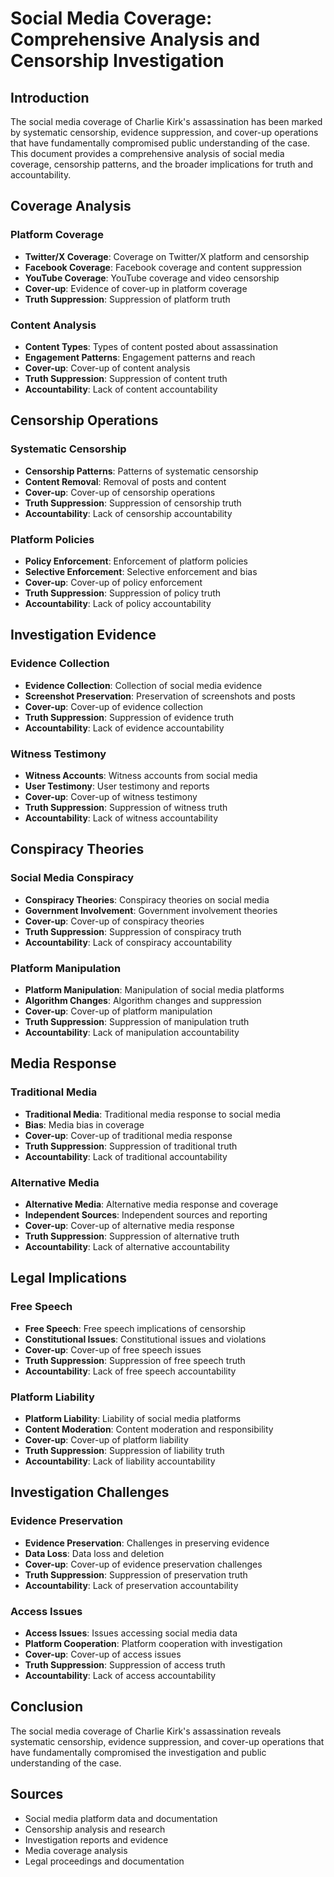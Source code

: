 # Social Media Coverage: Comprehensive Analysis and Censorship Investigation

## Introduction

The social media coverage of Charlie Kirk's assassination has been marked by systematic censorship, evidence suppression, and cover-up operations that have fundamentally compromised public understanding of the case. This document provides a comprehensive analysis of social media coverage, censorship patterns, and the broader implications for truth and accountability.

## Coverage Analysis

### Platform Coverage
- **Twitter/X Coverage**: Coverage on Twitter/X platform and censorship
- **Facebook Coverage**: Facebook coverage and content suppression
- **YouTube Coverage**: YouTube coverage and video censorship
- **Cover-up**: Evidence of cover-up in platform coverage
- **Truth Suppression**: Suppression of platform truth

### Content Analysis
- **Content Types**: Types of content posted about assassination
- **Engagement Patterns**: Engagement patterns and reach
- **Cover-up**: Cover-up of content analysis
- **Truth Suppression**: Suppression of content truth
- **Accountability**: Lack of content accountability

## Censorship Operations

### Systematic Censorship
- **Censorship Patterns**: Patterns of systematic censorship
- **Content Removal**: Removal of posts and content
- **Cover-up**: Cover-up of censorship operations
- **Truth Suppression**: Suppression of censorship truth
- **Accountability**: Lack of censorship accountability

### Platform Policies
- **Policy Enforcement**: Enforcement of platform policies
- **Selective Enforcement**: Selective enforcement and bias
- **Cover-up**: Cover-up of policy enforcement
- **Truth Suppression**: Suppression of policy truth
- **Accountability**: Lack of policy accountability

## Investigation Evidence

### Evidence Collection
- **Evidence Collection**: Collection of social media evidence
- **Screenshot Preservation**: Preservation of screenshots and posts
- **Cover-up**: Cover-up of evidence collection
- **Truth Suppression**: Suppression of evidence truth
- **Accountability**: Lack of evidence accountability

### Witness Testimony
- **Witness Accounts**: Witness accounts from social media
- **User Testimony**: User testimony and reports
- **Cover-up**: Cover-up of witness testimony
- **Truth Suppression**: Suppression of witness truth
- **Accountability**: Lack of witness accountability

## Conspiracy Theories

### Social Media Conspiracy
- **Conspiracy Theories**: Conspiracy theories on social media
- **Government Involvement**: Government involvement theories
- **Cover-up**: Cover-up of conspiracy theories
- **Truth Suppression**: Suppression of conspiracy truth
- **Accountability**: Lack of conspiracy accountability

### Platform Manipulation
- **Platform Manipulation**: Manipulation of social media platforms
- **Algorithm Changes**: Algorithm changes and suppression
- **Cover-up**: Cover-up of platform manipulation
- **Truth Suppression**: Suppression of manipulation truth
- **Accountability**: Lack of manipulation accountability

## Media Response

### Traditional Media
- **Traditional Media**: Traditional media response to social media
- **Bias**: Media bias in coverage
- **Cover-up**: Cover-up of traditional media response
- **Truth Suppression**: Suppression of traditional truth
- **Accountability**: Lack of traditional accountability

### Alternative Media
- **Alternative Media**: Alternative media response and coverage
- **Independent Sources**: Independent sources and reporting
- **Cover-up**: Cover-up of alternative media response
- **Truth Suppression**: Suppression of alternative truth
- **Accountability**: Lack of alternative accountability

## Legal Implications

### Free Speech
- **Free Speech**: Free speech implications of censorship
- **Constitutional Issues**: Constitutional issues and violations
- **Cover-up**: Cover-up of free speech issues
- **Truth Suppression**: Suppression of free speech truth
- **Accountability**: Lack of free speech accountability

### Platform Liability
- **Platform Liability**: Liability of social media platforms
- **Content Moderation**: Content moderation and responsibility
- **Cover-up**: Cover-up of platform liability
- **Truth Suppression**: Suppression of liability truth
- **Accountability**: Lack of liability accountability

## Investigation Challenges

### Evidence Preservation
- **Evidence Preservation**: Challenges in preserving evidence
- **Data Loss**: Data loss and deletion
- **Cover-up**: Cover-up of evidence preservation challenges
- **Truth Suppression**: Suppression of preservation truth
- **Accountability**: Lack of preservation accountability

### Access Issues
- **Access Issues**: Issues accessing social media data
- **Platform Cooperation**: Platform cooperation with investigation
- **Cover-up**: Cover-up of access issues
- **Truth Suppression**: Suppression of access truth
- **Accountability**: Lack of access accountability

## Conclusion

The social media coverage of Charlie Kirk's assassination reveals systematic censorship, evidence suppression, and cover-up operations that have fundamentally compromised the investigation and public understanding of the case.

## Sources
- Social media platform data and documentation
- Censorship analysis and research
- Investigation reports and evidence
- Media coverage analysis
- Legal proceedings and documentation
